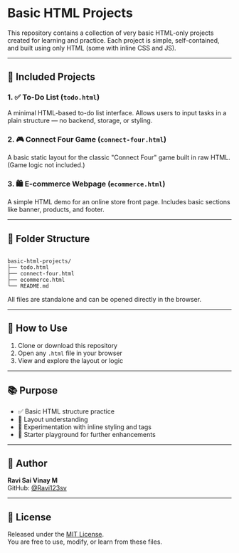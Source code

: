 # Basic HTML Projects

This repository contains a collection of very basic HTML-only projects created for learning and practice. Each project is simple, self-contained, and built using only HTML (some with inline CSS and JS).

---

## 🧩 Included Projects

### 1. ✅ To-Do List (`todo.html`)
A minimal HTML-based to-do list interface. Allows users to input tasks in a plain structure — no backend, storage, or styling.

### 2. 🎮 Connect Four Game (`connect-four.html`)
A basic static layout for the classic "Connect Four" game built in raw HTML. (Game logic not included.)

### 3. 🛍️ E-commerce Webpage (`ecommerce.html`)
A simple HTML demo for an online store front page. Includes basic sections like banner, products, and footer.

---

## 📂 Folder Structure

```

basic-html-projects/
├── todo.html
├── connect-four.html
├── ecommerce.html
└── README.md

```

All files are standalone and can be opened directly in the browser.

---

## 🚀 How to Use

1. Clone or download this repository
2. Open any `.html` file in your browser
3. View and explore the layout or logic

---

## 📚 Purpose

- ✅ Basic HTML structure practice
- 🧠 Layout understanding
- 🎨 Experimentation with inline styling and tags
- 🧪 Starter playground for further enhancements

---

## 👤 Author

**Ravi Sai Vinay M**  
GitHub: [@Ravi123sv](https://github.com/Ravi123sv)  

---

## 📘 License

Released under the [MIT License](LICENSE).  
You are free to use, modify, or learn from these files.
```
